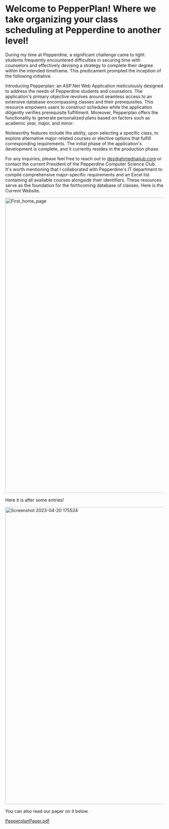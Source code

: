 # Welcome to PepperPlan! Where we take organizing your class scheduling at Pepperdine to another level!
During my time at Pepperdine, a significant challenge came to light: students frequently encountered difficulties in securing time with counselors and effectively devising a strategy to complete their degree within the intended timeframe. This predicament prompted the inception of the following initiative.

Introducing Pepperplan: an ASP.Net Web Application meticulously designed to address the needs of Pepperdine students and counselors. The application's primary objective revolves around seamless access to an extensive database encompassing classes and their prerequisites. This resource empowers users to construct schedules while the application diligently verifies prerequisite fulfillment. Moreover, Pepperplan offers the functionality to generate personalized plans based on factors such as academic year, major, and minor.

Noteworthy features include the ability, upon selecting a specific class, to explore alternative major-related courses or elective options that fulfill corresponding requirements. The initial phase of the application's development is complete, and it currently resides in the production phase.

For any inquiries, please feel free to reach out to dev@ahmednajiub.com or contact the current President of the Pepperdine Computer Science Club. It's worth mentioning that I collaborated with Pepperdine's IT department to compile comprehensive major-specific requirements and an Excel list containing all available courses alongside their identifiers. These resources serve as the foundation for the forthcoming database of classes.
Here is the Current Website.

<img width="940" alt="First_home_page" src="https://github.com/ahmedryasser/PepperPlan/assets/56661044/721f9ace-c025-42c1-a9af-951b42bc0cfd">

Here it is after some entries!

<img width="946" alt="Screenshot 2023-04-20 175524" src="https://github.com/ahmedryasser/PepperPlan/assets/56661044/66b74466-409d-478a-b624-c4e41d178c8f">


You can also read our paper on it below. 


[PepperplanPaper.pdf](https://github.com/ahmedryasser/PepperPlan/files/12026359/PepperplanPaper.pdf)
